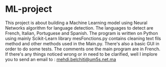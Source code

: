 # ML-project
This project is about building a Machine Learning model using Neural Networks algorithm for language detection. The languages to detect are French, Italian, Portuguese and Spanish. The program is written on Python using mainly Scikit-Learn library
mesFonctions.py contains cleaning text fils method and other methods used in the Main.py. There's also a basic GUI in order to do some tests. 
The comments one the main program are in French.
If there's any things noticed wrong or in need to be clarified, well I implore you to send an email to : mehdi.belchiti@um5s.net.ma
